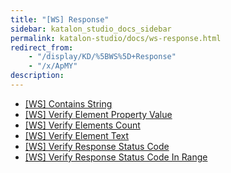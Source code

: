 ```yaml
---
title: "[WS] Response" 
sidebar: katalon_studio_docs_sidebar
permalink: katalon-studio/docs/ws-response.html 
redirect_from:
    - "/display/KD/%5BWS%5D+Response"
    - "/x/ApMY"
description: 
---
```

*   [\[WS\] Contains String](/display/KD/%5BWS%5D+Contains+String)
*   [\[WS\] Verify Element Property Value](/display/KD/%5BWS%5D+Verify+Element+Property+Value)
*   [\[WS\] Verify Elements Count](/display/KD/%5BWS%5D+Verify+Elements+Count)
*   [\[WS\] Verify Element Text](/display/KD/%5BWS%5D+Verify+Element+Text)
*   [\[WS\] Verify Response Status Code](/display/KD/%5BWS%5D+Verify+Response+Status+Code)
*   [\[WS\] Verify Response Status Code In Range](/display/KD/%5BWS%5D+Verify+Response+Status+Code+In+Range)